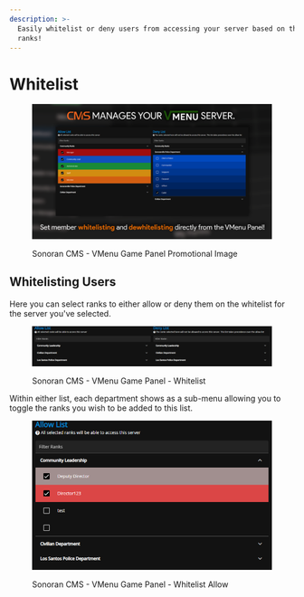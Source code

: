 ```yaml
---
description: >-
  Easily whitelist or deny users from accessing your server based on their CMS
  ranks!
---
```


# Whitelist

<figure><img src="../../../.gitbook/assets/VMenuPromo06 (1).png" alt=""><figcaption><p>Sonoran CMS - VMenu Game Panel Promotional Image</p></figcaption></figure>

## Whitelisting Users

Here you can select ranks to either allow or deny them on the whitelist for the server you've selected.

<figure><img src="../../../.gitbook/assets/CMS_QBWhitelist.png" alt=""><figcaption><p>Sonoran CMS - VMenu Game Panel - Whitelist</p></figcaption></figure>

Within either list, each department shows as a sub-menu allowing you to toggle the ranks you wish to be added to this list.

<figure><img src="../../../.gitbook/assets/CMS_QBWhitelistAllow.png" alt=""><figcaption><p>Sonoran CMS - VMenu Game Panel - Whitelist Allow</p></figcaption></figure>
